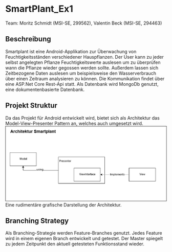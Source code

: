 # SmartPlant_Ex1
Team: Moritz Schmidt (MSI-SE, 299562), Valentin Beck (MSI-SE, 294463)

## Beschreibung
Smartplant ist eine Android-Applikation zur Überwachung von Feuchtigkeitsständen verschiedener Hauspflanzen. Der User kann zu jeder selbst angelegten Pflanze Feuchtigkeitswerte auslesen um zu überprüfen wann die Pflanze wieder gegossen werden sollte. Außerdem lassen sich Zeitbezogene Daten auslesen um beispielsweise den Wasserverbrauch über einen Zeitraum analysieren zu können.
Die Kommunikation findet über eine ASP.Net Core Rest-Api statt. Als Datenbank wird MongoDb genutzt, eine dokumentenbasierte Datenbank.

## Projekt Struktur
Da das Projekt für Android entwickelt wird, bietet sich als Architektur das Model-View-Presenter Pattern an, welches auch umgesetzt wird.  
![alt text](https://github.com/VaBec/SmartPlant_Ex1/blob/master/Architektur.png)  
Eine rudimentäre grafische Darstellung der Architektur.

## Branching Strategy 
Als Branching-Strategie werden Feature-Branches genutzt. Jedes Feature wird in einem eigenen Branch entwickelt und getestet. Der Master spiegelt zu jedem Zeitpunkt den aktuell getesteten Funktionsstand wieder.
